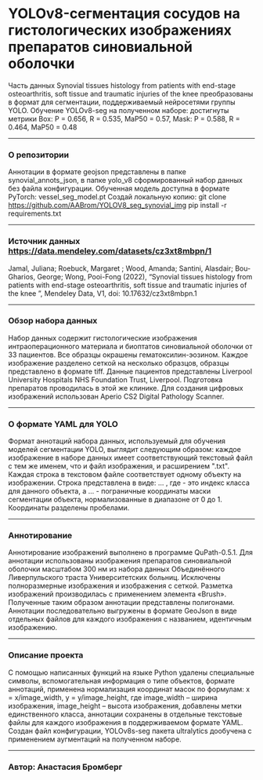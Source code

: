 # YOLOv8-сегментация сосудов на гистологических изображениях препаратов синовиальной оболочки
Часть данных Synovial tissues histology from patients with end-stage osteoarthritis, soft tissue and traumatic injuries of the knee преобразованы в формат для сегментации, поддерживаемый нейросетями группы YOLO. Обучение YOLOv8-seg на полученном наборе: достигнуты метрики Box: P = 0.656, R = 0.535, MaP50 = 0.57, Mask: P = 0.588, R = 0.464, MaP50 = 0.48
______________________________________________________________________________
### О репозитории
Аннотации в формате geojson представлены в папке synovial_annots_json, в папке yolo_v8 сформированный набор данных без файла конфигурации. Обученная модель доступна в формате PyTorch: vessel_seg_model.pt
Создай локальную копию:
git clone https://github.com/AABrom/YOLOV8_seg_synovial_img
pip install -r requirements.txt
______________________________________________________________________________
### Источник данных https://data.mendeley.com/datasets/cz3xt8mbpn/1
Jamal, Juliana; Roebuck, Margaret ; Wood, Amanda; Santini, Alasdair; Bou-Gharios, George; Wong, Pooi-Fong (2022), “Synovial tissues histology from patients with end-stage osteoarthritis, soft tissue and traumatic injuries of the knee ”, Mendeley Data, V1, doi: 10.17632/cz3xt8mbpn.1
______________________________________________________________________________
### Обзор набора данных
Набор данных содержит гистологические изображения интраоперационного материала и биоптатов синовиальной оболочки от 33 пациентов. Все образцы окрашены гематоксилин-эозином. Каждое изображение разделено сеткой на несколько образцов, образцы  представлено в формате tiff. Данные пациентов представлены Liverpool University Hospitals NHS Foundation Trust, Liverpool. Подготовка препаратов проводилась в этой же клинике. Для создания цифровых 
изображений использован Aperio CS2 Digital Pathology Scanner.
______________________________________________________________________________
### О формате YAML для YOLO
Формат аннотаций набора данных, используемый для обучения моделей сегментации YOLO, выглядит следующим образом: каждое изображение в наборе данных имеет соответствующий текстовый файл с тем же именем, что и файл изображения, и расширением ".txt". Каждая строка в текстовом файле соответствует одному объекту на изображении. Строка представлена в виде: <class-index> <x1> <y1> <x2> <y2> ... <xn> <yn>, где <class-index> - это индекс класса для данного объекта, а <x1> <y1> <x2> <y2> ... <xn> <yn> - пограничные координаты маски сегментации объекта, нормализованные в диапазоне от 0 до 1. Координаты разделены пробелами. 
______________________________________________________________________________
### Аннотирование 
Аннотирование изображений выполнено в программе QuPath-0.5.1. Для аннотации использованы изображения препаратов синовиальной оболочки масштабом 300 нм из набора данных Объединённого Ливерпульского траста Университетских больниц. Исключены полноразмерные изображения и изображения с сеткой. Разметка изображений производилась с применением элемента «Brush». Полученные таким образом аннотации представлены полигонами. Аннотации последовательно выгружены в формате GeoJson в виде отдельных файлов для каждого изображения с названием, идентичным изображению.
______________________________________________________________________________
### Описание проекта
С помощью написанных функций на языке Python удалены специальные символы, вспомогательная информация о типе объектов, формате аннотаций, применена нормализация координат масок по формулам: x = x/image_width, y = y/image_height, где image_width – ширина изображения, image_height – высота изображения, добавлены метки единственного класса, аннотации сохранены в отдельные текстовые файлы для каждого изображения в поддерживаемом формате YAML. Создан файл конфигурации, YOLOv8s-seg пакета ultralytics дообучена с применением аугментаций на полученном наборе. 
______________________________________________________________________________
### Автор: Анастасия Бромберг 

